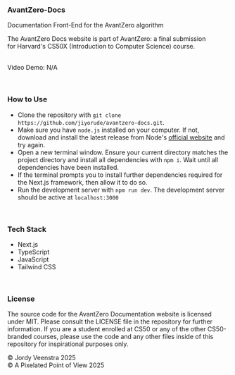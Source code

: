 ### AvantZero-Docs
Documentation Front-End for the AvantZero algorithm
<br/>


The AvantZero Docs website is part of AvantZero: a final submission <br/>
for Harvard's CS50X (Introduction to Computer Science) course. <br/><br/>

Video Demo: N/A

<br/>


### How to Use
* Clone the repository with `git clone https://github.com/jiyorude/avantzero-docs.git`.
* Make sure you have `node.js` installed on your computer. If not, download and install the latest release from Node's [official website](https://nodejs.org/en) and try again.
* Open a new terminal window. Ensure your current directory matches the project directory and install all dependencies with `npm i`. Wait until all dependencies have been installed.
* If the terminal prompts you to install further dependencies required for the Next.js framework, then allow it to do so.
* Run the development server with `npm run dev`. The development server should be active at `localhost:3000`

<br/> 

### Tech Stack
* Next.js
* TypeScript
* JavaScript
* Tailwind CSS

<br/>


### License
The source code for the AvantZero Documentation website is licensed under MIT. Please consult the LICENSE file in the repository for further information. If you are a student enrolled at CS50 or any of the other CS50-branded courses, please use the code and any other files inside of this repository for inspirational purposes only.

&copy; Jordy Veenstra 2025 <br/>
&copy; A Pixelated Point of View 2025
